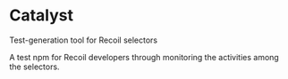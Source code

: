 # Catalyst
Test-generation tool for Recoil selectors

A test npm for Recoil developers through monitoring the activities among the selectors.